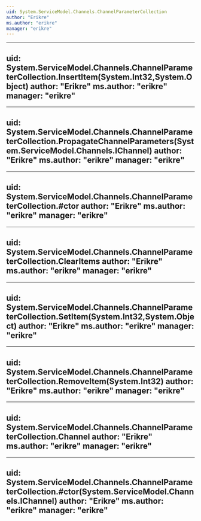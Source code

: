 ```yaml
---
uid: System.ServiceModel.Channels.ChannelParameterCollection
author: "Erikre"
ms.author: "erikre"
manager: "erikre"
---
```


---
uid: System.ServiceModel.Channels.ChannelParameterCollection.InsertItem(System.Int32,System.Object)
author: "Erikre"
ms.author: "erikre"
manager: "erikre"
---

---
uid: System.ServiceModel.Channels.ChannelParameterCollection.PropagateChannelParameters(System.ServiceModel.Channels.IChannel)
author: "Erikre"
ms.author: "erikre"
manager: "erikre"
---

---
uid: System.ServiceModel.Channels.ChannelParameterCollection.#ctor
author: "Erikre"
ms.author: "erikre"
manager: "erikre"
---

---
uid: System.ServiceModel.Channels.ChannelParameterCollection.ClearItems
author: "Erikre"
ms.author: "erikre"
manager: "erikre"
---

---
uid: System.ServiceModel.Channels.ChannelParameterCollection.SetItem(System.Int32,System.Object)
author: "Erikre"
ms.author: "erikre"
manager: "erikre"
---

---
uid: System.ServiceModel.Channels.ChannelParameterCollection.RemoveItem(System.Int32)
author: "Erikre"
ms.author: "erikre"
manager: "erikre"
---

---
uid: System.ServiceModel.Channels.ChannelParameterCollection.Channel
author: "Erikre"
ms.author: "erikre"
manager: "erikre"
---

---
uid: System.ServiceModel.Channels.ChannelParameterCollection.#ctor(System.ServiceModel.Channels.IChannel)
author: "Erikre"
ms.author: "erikre"
manager: "erikre"
---
